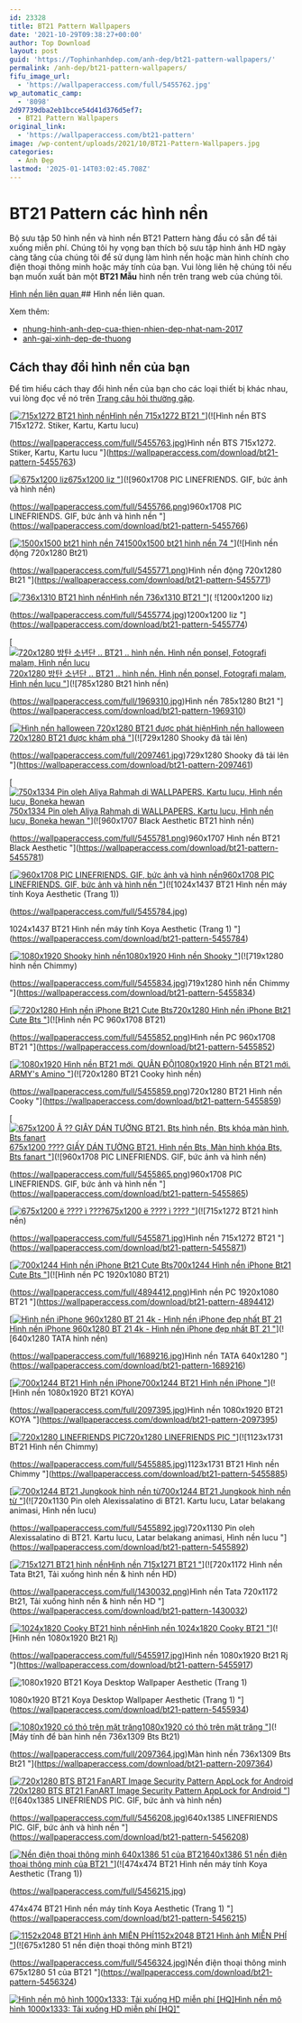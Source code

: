 ```yaml
---
id: 23328
title: BT21 Pattern Wallpapers
date: '2021-10-29T09:38:27+00:00'
author: Top Download
layout: post
guid: 'https://Tophinhanhdep.com/anh-dep/bt21-pattern-wallpapers/'
permalink: /anh-dep/bt21-pattern-wallpapers/
fifu_image_url:
  - 'https://wallpaperaccess.com/full/5455762.jpg'
wp_automatic_camp:
  - '8098'
2d97739dba2eb1bcce54d41d376d5ef7:
  - BT21 Pattern Wallpapers
original_link:
  - 'https://wallpaperaccess.com/bt21-pattern'
image: /wp-content/uploads/2021/10/BT21-Pattern-Wallpapers.jpg
categories:
  - Ảnh Đẹp
lastmod: '2025-01-14T03:02:45.708Z'
---
```

# BT21 Pattern các hình nền

Bộ sưu tập 50 hình nền và hình nền BT21 Pattern hàng đầu có sẵn để tải xuống miễn phí. Chúng tôi hy vọng bạn thích bộ sưu tập hình ảnh HD ngày càng tăng của chúng tôi để sử dụng làm hình nền hoặc màn hình chính cho điện thoại thông minh hoặc máy tính của bạn. Vui lòng liên hệ chúng tôi nếu bạn muốn xuất bản một **BT21 Mẫu** hình nền trên trang web của chúng tôi.

[Hình nền liên quan ](#related) ## Hình nền liên quan.

   
 Xem thêm:

   
- [nhung-hinh-anh-dep-cua-thien-nhien-dep-nhat-nam-2017](https://tophinhanhdep.com/anh-avatar/nhung-hinh-anh-dep-cua-thien-nhien-dep-nhat-nam-2017/)
- [anh-gai-xinh-dep-de-thuong](https://tophinhanhdep.com/gai-xinh/anh-gai-xinh-dep-de-thuong/)

## Cách thay đổi hình nền của bạn

Để tìm hiểu cách thay đổi hình nền của bạn cho các loại thiết bị khác nhau, vui lòng đọc về nó trên [Trang câu hỏi thường gặp](https://tophinhanhdep.com/faq/).

  
[[![715x1272 BT21 hình nền](https://wallpaperaccess.com/full/5455762.jpg)Hình nền 715x1272 BT21 "](https://wallpaperaccess.com/download/bt21-pattern-5455762)](![Hình nền BTS 715x1272.  Stiker, Kartu, Kartu lucu)

(https://wallpaperaccess.com/full/5455763.jpg)Hình nền BTS 715x1272. Stiker, Kartu, Kartu lucu "](https://wallpaperaccess.com/download/bt21-pattern-5455763)

[[![675x1200 liz](https://wallpaperaccess.com/full/5455764.jpg)675x1200 liz "](https://wallpaperaccess.com/download/bt21-pattern-5455764)](![960x1708 PIC LINEFRIENDS.  GIF, bức ảnh và hình nền)

(https://wallpaperaccess.com/full/5455766.png)960x1708 PIC LINEFRIENDS. GIF, bức ảnh và hình nền "](https://wallpaperaccess.com/download/bt21-pattern-5455766)

[[![1500x1500 bt21 hình nền 74](https://wallpaperaccess.com/full/5455770.jpg)1500x1500 bt21 hình nền 74 "](https://wallpaperaccess.com/download/bt21-pattern-5455770)](![Hình nền động 720x1280 Bt21)

(https://wallpaperaccess.com/full/5455771.png)Hình nền động 720x1280 Bt21 "](https://wallpaperaccess.com/download/bt21-pattern-5455771)

[[![736x1310 BT21 hình nền](https://wallpaperaccess.com/full/5455773.jpg)Hình nền 736x1310 BT21 "](https://wallpaperaccess.com/download/bt21-pattern-5455773)]( ![1200x1200 liz)

(https://wallpaperaccess.com/full/5455774.jpg)1200x1200 liz "](https://wallpaperaccess.com/download/bt21-pattern-5455774)

[[![720x1280 방탄 소년단 .. BT21 .. hình nền.  Hình nền ponsel, Fotografi malam, Hình nền lucu](https://wallpaperaccess.com/full/5455776.jpg)720x1280 방탄 소년단 .. BT21 .. hình nền. Hình nền ponsel, Fotografi malam, Hình nền lucu "](https://wallpaperaccess.com/download/bt21-pattern-5455776)](![785x1280 Bt21 hình nền)

(https://wallpaperaccess.com/full/1969310.jpg)Hình nền 785x1280 Bt21 "](https://wallpaperaccess.com/download/bt21-pattern-1969310)

[[![Hình nền halloween 720x1280 BT21 được phát hiện](https://wallpaperaccess.com/full/1383950.jpg)Hình nền halloween 720x1280 BT21 được khám phá "](https://wallpaperaccess.com/download/bt21-pattern-1383950)](![729x1280 Shooky đã tải lên)

(https://wallpaperaccess.com/full/2097461.jpg)729x1280 Shooky đã tải lên "](https://wallpaperaccess.com/download/bt21-pattern-2097461)

[[![750x1334 Pin oleh Aliya Rahmah di WALLPAPERS.  Kartu lucu, Hình nền lucu, Boneka hewan](https://wallpaperaccess.com/full/5455779.jpg)750x1334 Pin oleh Aliya Rahmah di WALLPAPERS. Kartu lucu, Hình nền lucu, Boneka hewan "](https://wallpaperaccess.com/download/bt21-pattern-5455779)](![960x1707 Black Aesthetic BT21 hình nền)

(https://wallpaperaccess.com/full/5455781.png)960x1707 Hình nền BT21 Black Aesthetic "](https://wallpaperaccess.com/download/bt21-pattern-5455781)

[[![960x1708 PIC LINEFRIENDS.  GIF, bức ảnh và hình nền](https://wallpaperaccess.com/full/5455782.png)960x1708 PIC LINEFRIENDS. GIF, bức ảnh và hình nền "](https://wallpaperaccess.com/download/bt21-pattern-5455782)](![1024x1437 BT21 Hình nền máy tính Koya Aesthetic (Trang 1))

(https://wallpaperaccess.com/full/5455784.jpg)

1024x1437 BT21 Hình nền máy tính Koya Aesthetic (Trang 1) "](https://wallpaperaccess.com/download/bt21-pattern-5455784)

[[![1080x1920 Shooky hình nền](https://wallpaperaccess.com/full/1969215.jpg)1080x1920 Hình nền Shooky "](https://wallpaperaccess.com/download/bt21-pattern-1969215)](![719x1280 hình nền Chimmy)

(https://wallpaperaccess.com/full/5455834.jpg)719x1280 hình nền Chimmy "](https://wallpaperaccess.com/download/bt21-pattern-5455834)

[[![720x1280 Hình nền iPhone Bt21 Cute Bts](https://wallpaperaccess.com/full/5455839.jpg)720x1280 Hình nền iPhone Bt21 Cute Bts "](https://wallpaperaccess.com/download/bt21-pattern-5455839)](![Hình nền PC 960x1708 BT21)

(https://wallpaperaccess.com/full/5455852.png)Hình nền PC 960x1708 BT21 "](https://wallpaperaccess.com/download/bt21-pattern-5455852)

[[![1080x1920 Hình nền BT21 mới.  QUÂN ĐỘI](https://wallpaperaccess.com/full/5455853.jpg)1080x1920 Hình nền BT21 mới. ARMY's Amino "](https://wallpaperaccess.com/download/bt21-pattern-5455853)](![720x1280 BT21 Cooky hình nền)

(https://wallpaperaccess.com/full/5455859.png)720x1280 BT21 Hình nền Cooky "](https://wallpaperaccess.com/download/bt21-pattern-5455859)

[[![675x1200 Â ??  GIẤY DÁN TƯỜNG BT21.  Bts hình nền, Bts khóa màn hình, Bts fanart](https://wallpaperaccess.com/full/5455862.jpg)675x1200 ???? GIẤY DÁN TƯỜNG BT21. Hình nền Bts, Màn hình khóa Bts, Bts fanart "](https://wallpaperaccess.com/download/bt21-pattern-5455862)](![960x1708 PIC LINEFRIENDS.  GIF, bức ảnh và hình nền)

(https://wallpaperaccess.com/full/5455865.png)960x1708 PIC LINEFRIENDS. GIF, bức ảnh và hình nền "](https://wallpaperaccess.com/download/bt21-pattern-5455865)

[[![675x1200 ë ???? ì ????](https://wallpaperaccess.com/full/2344924.png)675x1200 ë ???? ì ???? "](https://wallpaperaccess.com/download/bt21-pattern-2344924)](![715x1272 BT21 hình nền)

(https://wallpaperaccess.com/full/5455871.jpg)Hình nền 715x1272 BT21 "](https://wallpaperaccess.com/download/bt21-pattern-5455871)

[[![700x1244 Hình nền iPhone Bt21 Cute Bts](https://wallpaperaccess.com/full/2154734.jpg)700x1244 Hình nền iPhone Bt21 Cute Bts "](https://wallpaperaccess.com/download/bt21-pattern-2154734)](![Hình nền PC 1920x1080 BT21)

(https://wallpaperaccess.com/full/4894412.png)Hình nền PC 1920x1080 BT21 "](https://wallpaperaccess.com/download/bt21-pattern-4894412)

[[![Hình nền iPhone 960x1280 BT 21 4k - Hình nền iPhone đẹp nhất BT 21](https://wallpaperaccess.com/full/5455879.jpg)Hình nền iPhone 960x1280 BT 21 4k - Hình nền iPhone đẹp nhất BT 21 "](https://wallpaperaccess.com/download/bt21-pattern-5455879)](![640x1280 TATA hình nền)

(https://wallpaperaccess.com/full/1689216.jpg)Hình nền TATA 640x1280 "](https://wallpaperaccess.com/download/bt21-pattern-1689216)

[[![700x1244 BT21 Hình nền iPhone](https://wallpaperaccess.com/full/5455882.jpg)700x1244 BT21 Hình nền iPhone "](https://wallpaperaccess.com/download/bt21-pattern-5455882)](![Hình nền 1080x1920 BT21 KOYA)

(https://wallpaperaccess.com/full/2097395.jpg)Hình nền 1080x1920 BT21 KOYA "](https://wallpaperaccess.com/download/bt21-pattern-2097395)

 [[![720x1280 LINEFRIENDS PIC](https://wallpaperaccess.com/full/2097385.jpg)720x1280 LINEFRIENDS PIC "](https://wallpaperaccess.com/download/bt21-pattern-2097385)](![1123x1731 BT21 Hình nền Chimmy)

(https://wallpaperaccess.com/full/5455885.jpg)1123x1731 BT21 Hình nền Chimmy "](https://wallpaperaccess.com/download/bt21-pattern-5455885)

[[![700x1244 BT21 Jungkook hình nền từ](https://wallpaperaccess.com/full/5455888.jpg)700x1244 BT21 Jungkook hình nền từ "](https://wallpaperaccess.com/download/bt21-pattern-5455888)](![720x1130 Pin oleh Alexissalatino di BT21.  Kartu lucu, Latar belakang animasi, Hình nền lucu)

(https://wallpaperaccess.com/full/5455892.jpg)720x1130 Pin oleh Alexissalatino di BT21. Kartu lucu, Latar belakang animasi, Hình nền lucu "](https://wallpaperaccess.com/download/bt21-pattern-5455892)

[[![715x1271 BT21 hình nền](https://wallpaperaccess.com/full/5455898.jpg)Hình nền 715x1271 BT21 "](https://wallpaperaccess.com/download/bt21-pattern-5455898)](![720x1172 Hình nền Tata Bt21, Tải xuống hình nền & hình nền HD)

(https://wallpaperaccess.com/full/1430032.png)Hình nền Tata 720x1172 Bt21, Tải xuống hình nền &amp; hình nền HD "](https://wallpaperaccess.com/download/bt21-pattern-1430032)

[[![1024x1820 Cooky BT21 hình nền](https://wallpaperaccess.com/full/5455916.jpg)Hình nền 1024x1820 Cooky BT21 "](https://wallpaperaccess.com/download/bt21-pattern-5455916)](![Hình nền 1080x1920 Bt21 Rj)

(https://wallpaperaccess.com/full/5455917.jpg)Hình nền 1080x1920 Bt21 Rj "](https://wallpaperaccess.com/download/bt21-pattern-5455917)

[![1080x1920 BT21 Koya Desktop Wallpaper Aesthetic (Trang 1)](https://wallpaperaccess.com/full/5455934.jpg)

1080x1920 BT21 Koya Desktop Wallpaper Aesthetic (Trang 1) "](https://wallpaperaccess.com/download/bt21-pattern-5455934)

[[![1080x1920 có thỏ trên mặt trăng](https://wallpaperaccess.com/full/1689223.png)1080x1920 có thỏ trên mặt trăng "](https://wallpaperaccess.com/download/bt21-pattern-1689223)](![Máy tính để bàn hình nền 736x1309 Bts Bt21)

(https://wallpaperaccess.com/full/2097364.jpg)Màn hình nền 736x1309 Bts Bt21 "](https://wallpaperaccess.com/download/bt21-pattern-2097364)

[[![720x1280 BTS BT21 FanART Image Security Pattern AppLock for Android](https://wallpaperaccess.com/full/5456204.jpg)720x1280 BTS BT21 FanART Image Security Pattern AppLock for Android "](https://wallpaperaccess.com/download/bt21-pattern-5456204)](![640x1385 LINEFRIENDS PIC.  GIF, bức ảnh và hình nền)

(https://wallpaperaccess.com/full/5456208.jpg)640x1385 LINEFRIENDS PIC. GIF, bức ảnh và hình nền "](https://wallpaperaccess.com/download/bt21-pattern-5456208)

[[![Nền điện thoại thông minh 640x1386 51 của BT21](https://wallpaperaccess.com/full/5290330.jpg)640x1386 51 nền điện thoại thông minh của BT21 "](https://wallpaperaccess.com/download/bt21-pattern-5290330)](![474x474 BT21 Hình nền máy tính Koya Aesthetic (Trang 1))

(https://wallpaperaccess.com/full/5456215.jpg)

474x474 BT21 Hình nền máy tính Koya Aesthetic (Trang 1) "](https://wallpaperaccess.com/download/bt21-pattern-5456215)

[[![1152x2048 BT21 Hình ảnh MIỄN PHÍ](https://wallpaperaccess.com/full/2350818.jpg)1152x2048 BT21 Hình ảnh MIỄN PHÍ "](https://wallpaperaccess.com/download/bt21-pattern-2350818)](![675x1280 51 nền điện thoại thông minh BT21)

(https://wallpaperaccess.com/full/5456324.jpg)Nền điện thoại thông minh 675x1280 51 của BT21 "](https://wallpaperaccess.com/download/bt21-pattern-5456324)

[![Hình nền mô hình 1000x1333: Tải xuống HD miễn phí [HQ]](https://wallpaperaccess.com/full/4764846.jpg)Hình nền mô hình 1000x1333: Tải xuống HD miễn phí \[HQ\]"](https://wallpaperaccess.com/download/bt21-pattern-4764846)
